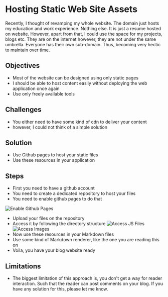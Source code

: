 # Hosting Static Web Site Assets

Recently, I thought of revamping my whole website. The domain just hosts my education and work experience. Nothing else. It is just a resume hosted on website. However, apart from that, I could use the space for my projects, blogs etc. They are on the internet however, they are not under the same umbrella. Everyone has their own sub-domain. Thus, becoming very hectic to maintain over time.

## Objectives
- Most of the website can be designed using only static pages
- I should be able to host content easily without deploying the web application once again
- Use only freely available tools

## Challenges
- You either need to have some kind of cdn to deliver your content
- however, I could not think of a simple solution

## Solution
- Use Github pages to host your static files
- Use these resources in your application

## Steps
- First you need to have a github account
- You need to create a dedicated repository to host your files
- You need to enable github pages to do that

![Enable Github Pages](https://palash90.github.io/site-assets/blogs/static-file-hosting/github-pages-configuration.png "Enable Github Pages")
- Upload your files on the repository
- Access it by following the directory structure
![Access JS Files](https://palash90.github.io/site-assets/blogs/static-file-hosting/js-hosting.png "Scripts")
![Access Images](https://palash90.github.io/site-assets/blogs/static-file-hosting/image-hosting.png "Images")
- Now use these resources in your Markdown files
- Use some kind of Markdown renderer, like the one you are reading this on
- Voila, you have your blog website ready

## Limitations
- The biggest limitation of this approach is, you don't get a way for reader interaction. Such that the reader can post comments on your blog. If you have any solution for this, please let me know.